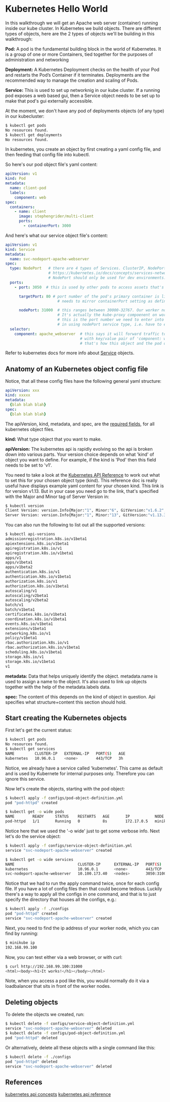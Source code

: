 # Kubernetes Hello World

In this walkthrough we will get an Apache web server (container) running inside our kube cluster. In Kubernetes we build objects. There are different types of objects, here are the 2 types of objects we'll be building in this walkthrough:

**Pod:** A pod is the fundamental building block in the world of Kubernetes. It is a group of one or more Containers, tied together for the purposes of administration and networking

**Deployment:** A Kubernetes Deployment checks on the health of your Pod and restarts the Pod’s Container if it terminates. Deployments are the recommended way to manage the creation and scaling of Pods.

**Service:** This is used to set up networknig in our kube cluster. If a running pod exposes a web based gui, then a Service object needs to be set up to make that pod's gui externally accessible.

At the moment, we don't have any pod of deployments objects (of any type) in our kubecluster:

```bash
$ kubectl get pods
No resources found.
$ kubectl get deployments
No resources found.
```

In kubernetes, you create an object by first creating a yaml config file, and then feeding that config file into kubectl.

So here's our pod object file's yaml content:

```yaml
apiVersion: v1
kind: Pod
metadata:
  name: client-pod
  labels:
    component: web
spec:
  containers:
    - name: client
      image: stephengrider/multi-client
      ports:
        - containerPort: 3000

```

And here's what our service object file's content:

```yaml
apiVersion: v1
kind: Service
metadata:
  name: svc-nodeport-apache-webserver
spec:
  type: NodePort   # there are 4 types of Services. ClusterIP, NodePort, LoadBalancer, Ingress.
                   # https://kubernetes.io/docs/concepts/services-networking/service/#publishing-services-service-types
                   # NodePort should only be used for dev environments.
  ports:
    - port: 3050  # this is used by other pods to access assets that's avialable in our demo conainer

      targetPort: 80 # port number of the pod's primary container is listening on. So
                       # needs to mirror containerPort setting as defined in the object config file.

      nodePort: 31000  # this ranges between 30000-32767. Our worker node VM will be listening on this port.
                       # It's actually the kube-proxy compoenent on worker nodes that will start listening on this port.
                       # this is the port number we need to enter into our web browser. That's one of the drawbacks
                       # in using nodePort service type, i.e. have to explicitly specify ugly port numbers in the url
  selector:
    component: apache_webserver  # this says it will forward traffic to object that has metadata.label entry
                                 # with key/value pair of 'component: web'
                                 # that's how this object and the pod object links together.
```

Refer to kubernetes docs for more info about [Service](https://kubernetes.io/docs/concepts/services-networking/service/) objects.

## Anatomy of an Kubernetes object config file

Notice, that all these config files have the following general yaml structure:

```yaml
apiVersion: xxx
kind: xxxxx
metadata:
  {blah blah blah}
spec:
  {blah blah blah}
```

The apiVersion, kind, metadata, and spec, are the [required fields](https://kubernetes.io/docs/concepts/overview/working-with-objects/kubernetes-objects/#required-fields), for all kubernetes object files.

**kind:** What type object that you want to make.

**apiVersion:** The kubernetes api is rapidly evolving so the api is broken down into various parts. Your version choice depends on what 'kind' of object you want to define.  For example, if the kind is 'Pod' then this field needs to be set to 'v1'.

You need to take a look at the [Kubernetes API Reference](https://kubernetes.io/docs/reference/generated/kubernetes-api/v1.13/) to work out what to set this for your chosen object type (kind). This reference doc is really useful have displays example yaml content for your chosen kind.
This link is for version v1.13. But in your case you need go to the link, that's specified with the Major and Minor tag of Server Version in:

```bash
$ kubectl version
Client Version: version.Info{Major:"1", Minor:"6", GitVersion:"v1.6.2", GitCommit:"477efc3cbe6a7effca06bd1452fa356e2201e1ee", GitTreeState:"clean", BuildDate:"2017-04-19T20:33:11Z", GoVersion:"go1.7.5", Compiler:"gc", Platform:"darwin/amd64"}
Server Version: version.Info{Major:"1", Minor:"13", GitVersion:"v1.13.3", GitCommit:"721bfa751924da8d1680787490c54b9179b1fed0", GitTreeState:"clean", BuildDate:"2019-02-01T20:00:57Z", GoVersion:"go1.11.5", Compiler:"gc", Platform:"linux/amd64"}
```

You can also run the following to list out all the supported versions:

```bash
$ kubectl api-versions
admissionregistration.k8s.io/v1beta1
apiextensions.k8s.io/v1beta1
apiregistration.k8s.io/v1
apiregistration.k8s.io/v1beta1
apps/v1
apps/v1beta1
apps/v1beta2
authentication.k8s.io/v1
authentication.k8s.io/v1beta1
authorization.k8s.io/v1
authorization.k8s.io/v1beta1
autoscaling/v1
autoscaling/v2beta1
autoscaling/v2beta2
batch/v1
batch/v1beta1
certificates.k8s.io/v1beta1
coordination.k8s.io/v1beta1
events.k8s.io/v1beta1
extensions/v1beta1
networking.k8s.io/v1
policy/v1beta1
rbac.authorization.k8s.io/v1
rbac.authorization.k8s.io/v1beta1
scheduling.k8s.io/v1beta1
storage.k8s.io/v1
storage.k8s.io/v1beta1
v1
```

**metadata:** Data that helps uniquely identify the object. metadata.name is used to assign a name to the object. It's also used to link up objects together with the help of the metadata.labels data.

**spec:** The content of this depends on the kind of object in question. Api specifies what structure+content this section should hold.

## Start creating the Kubernetes objects

First let's get the current status:

```bash
$ kubectl get pods
No resources found.
$ kubectl get services
NAME         CLUSTER-IP   EXTERNAL-IP   PORT(S)   AGE
kubernetes   10.96.0.1    <none>        443/TCP   3h
```

Notice, we already have a service called 'kubernetes'. This came as default and is used by Kubernete for internal purposes only. Therefore you can ignore this service.

Now let's create the objects, starting with the pod object:

```bash
$ kubectl apply -f configs/pod-object-definition.yml
pod "pod-httpd" created

$ kubectl get -o wide pods
NAME        READY     STATUS    RESTARTS   AGE       IP           NODE
pod-httpd   1/1       Running   0          8s        172.17.0.5   minikube
```

Notice here that we used the '-o wide' just to get some verbose info. Next let's do the service object:

```bash
$ kubectl apply -f configs/service-object-definition.yml
service "svc-nodeport-apache-webserver" created

$ kubectl get -o wide services
NAME                            CLUSTER-IP      EXTERNAL-IP   PORT(S)          AGE       SELECTOR
kubernetes                      10.96.0.1       <none>        443/TCP          4h        <none>
svc-nodeport-apache-webserver   10.100.173.40   <nodes>       3050:31000/TCP   7s        component=apache_webserver
```

Notice that we had to run the apply command twice, once for each config file. If you have a lot of config files then that could become tedious. Luckily there's a way to apply all the configs in one command, and that is to just specify the directory that houses all the configs, e.g.:

```bash
$ kubectl apply -f ./configs
pod "pod-httpd" created
service "svc-nodeport-apache-webserver" created
```




Next, you need to find the ip address of your worker node, which you can find by running:

```bash
$ minikube ip
192.168.99.100
```

Now, you can test either via a web browser, or with curl:

```bash
$ curl http://192.168.99.100:31000
<html><body><h1>It works!</h1></body></html>
```

Note, when you access a pod like this, you would normally do it via a loadbalancer that sits in front of the worker nodes.

## Deleting objects

To delete the objects we created, run:

```bash
$ kubectl delete -f configs/service-object-definition.yml
service "svc-nodeport-apache-webserver" deleted
$ kubectl delete -f configs/pod-object-definition.yml
pod "pod-httpd" deleted
```

Or alternatively, delete all these objects with a single command like this:

```bash
$ kubectl delete -f ./configs
pod "pod-httpd" deleted
service "svc-nodeport-apache-webserver" deleted
```


## References

[kubernetes api concepts](https://kubernetes.io/docs/concepts/overview/kubernetes-api/)
[kubernetes api reference](https://kubernetes.io/docs/reference/generated/kubernetes-api/v1.13/)